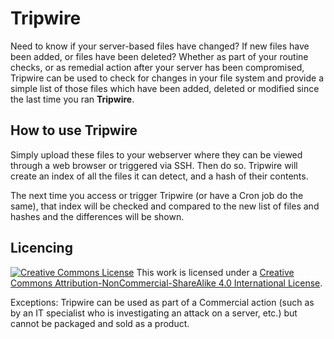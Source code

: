 # Tripwire

Need to know if your server-based files have changed? If new files have been added, or files have been deleted? Whether as part of your routine checks, or as remedial action after your server has been compromised, Tripwire can be used to check for changes in your file system and provide a simple list of those files which have been added, deleted or modified since the last time you ran **Tripwire**.

## How to use Tripwire

Simply upload these files to your webserver where they can be viewed through a web browser or triggered via SSH. Then do so. Tripwire will create an index of all the files it can detect, and a hash of their contents.

The next time you access or trigger Tripwire (or have a Cron job do the same), that index will be checked and compared to the new list of files and hashes and the differences will be shown.

## Licencing

<a rel="license" href="http://creativecommons.org/licenses/by-nc-sa/4.0/"><img alt="Creative Commons License" style="border-width:0" src="https://i.creativecommons.org/l/by-nc-sa/4.0/88x31.png" /></a> This work is licensed under a <a rel="license" href="http://creativecommons.org/licenses/by-nc-sa/4.0/">Creative Commons Attribution-NonCommercial-ShareAlike 4.0 International License</a>.

Exceptions: Tripwire can be used as part of a Commercial action (such as by an IT specialist who is investigating an attack on a server, etc.) but cannot be packaged and sold as a product.